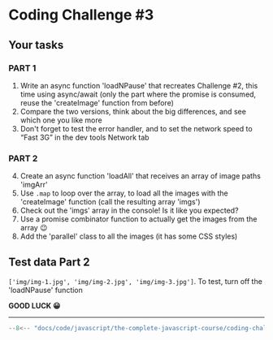 # Coding Challenge #3

## Your tasks

### PART 1

1. Write an async function 'loadNPause' that recreates Challenge #2, this time using async/await (only the part where the promise is consumed, reuse the 'createImage' function from before)
2. Compare the two versions, think about the big differences, and see which one you like more
3. Don't forget to test the error handler, and to set the network speed to “Fast 3G” in the dev tools Network tab

### PART 2

4. Create an async function 'loadAll' that receives an array of image paths 'imgArr'
5. Use `.map` to loop over the array, to load all the images with the 'createImage' function (call the resulting array 'imgs')
6. Check out the 'imgs' array in the console! Is it like you expected?
7. Use a promise combinator function to actually get the images from the array 😉
8. Add the 'parallel' class to all the images (it has some CSS styles)

## Test data Part 2

`['img/img-1.jpg', 'img/img-2.jpg', 'img/img-3.jpg']`. To test, turn off the 'loadNPause' function

**GOOD LUCK 😀**

---

```javascript
--8<-- "docs/code/javascript/the-complete-javascript-course/coding-challenges/asynchronous-javascript/challenge-3.js"
```
